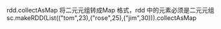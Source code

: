 

rdd.collectAsMap 将二元元组转成Map 格式，rdd 中的元素必须是二元元组
    sc.makeRDD(List(("tom",23),("rose",25),("jim",30))).collectAsMap




